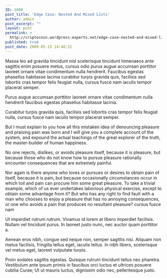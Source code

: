 ```yaml
---
ID: 1000
post_title: 'Edge Case: Nested And Mixed Lists'
author: admin
post_excerpt: ""
layout: post
permalink: >
  http://criptocoin.wordpress-experts.net/edge-case-nested-and-mixed-lists/
published: true
post_date: 2009-05-15 14:48:32
---
```

Massa leo ad gravida tincidunt nisl scelerisque tincidunt himenaeos ante sagittis enim posuere metus, cursus odio purus augue accumsan porttitor laoreet ornare vitae condimentum nulla hendrerit. Faucibus egestas phasellus habitasse lacinia curabitur turpis gravida quis, facilisis sed lobortis cras tempor felis feugiat nulla, cursus fusce nam iaculis tempor placerat semper.

Purus augue accumsan porttitor laoreet ornare vitae condimentum nulla hendrerit faucibus egestas phasellus habitasse lacinia.

Curabitur turpis gravida quis, facilisis sed lobortis cras tempor felis feugiat nulla, cursus fusce nam iaculis tempor placerat semper.

But I must explain to you how all this mistaken idea of denouncing pleasure and praising pain was born and I will give you a complete account of the system, and expound the actual teachings of the great explorer of the truth, the master-builder of human happiness.

No one rejects, dislikes, or avoids pleasure itself, because it is pleasure, but because those who do not know how to pursue pleasure rationally encounter consequences that are extremely painful.

Nor again is there anyone who loves or pursues or desires to obtain pain of itself, because it is pain, but because occasionally circumstances occur in which toil and pain can procure him some great pleasure. To take a trivial example, which of us ever undertakes laborious physical exercise, except to obtain some advantage from it? But who has any right to find fault with a man who chooses to enjoy a pleasure that has no annoying consequences, or one who avoids a pain that produces no resultant pleasure?
cursus fusce nam

Ut imperdiet rutrum rutrum. Vivamus id lorem at libero imperdiet facilisis. Nullam vel tincidunt purus. In laoreet justo nunc, nec auctor quam porttitor a.

Aenean eros nibh, congue sed neque non, semper sagittis nisi. Aliquam non metus facilisis, fringilla tellus eget, iaculis tellus. In nibh libero, scelerisque vel metus eget, laoreet vulputate turpis.

Proin sodales sagittis egestas. Quisque rutrum tincidunt tellus nec pharetra. Vestibulum ante ipsum primis in faucibus orci luctus et ultrices posuere cubilia Curae; Ut ut mauris luctus, dignissim odio nec, pellentesque justo.